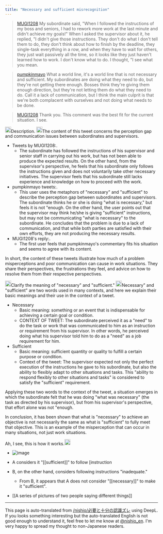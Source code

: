 ```yaml
---
title: "Necessary and sufficient misrecognition"
---
```


> [MUGI1208](https://twitter.com/MUGI1208/status/1707539464216850886) My subordinate said, "When I followed the instructions of my boss and seniors, I had to rework more work at the last minute and didn't achieve my goals!" When I asked the supervisor about it, he replied, "I didn't give those instructions. They don't do what I don't tell them to do, they don't think about how to finish by the deadline, they single-task everything in a row, and when they have to wait for others, they just wait passively all the time, so it looks like they just haven't learned how to work. I don't know what to do. I thought, "I see what you mean.

> [pumpkinmayo](https://twitter.com/pumpkinmayo/status/1707829187783107071) What a world line, it's a world line that is not necessary and sufficient. My subordinates are doing what they need to do, but they're not getting there enough. Bosses think they're giving them enough direction, but they're not letting them do what they need to do. Call it a lack of communication, but I think the main culprit is that we're both complacent with ourselves and not doing what needs to be done.

> [MUGI1208](https://twitter.com/MUGI1208/status/1707948323687342464) Thank you. This comment was the best fit for the current situation. I see.

<img src='https://scrapbox.io/api/pages/nishio-en/nishio/icon' alt='nishio.icon' height="19.5"/>Description.
<img src='https://scrapbox.io/api/pages/nishio-en/gpt/icon' alt='gpt.icon' height="19.5"/>The content of this tweet concerns the perception gap and communication issues between subordinates and supervisors.
- Tweets by MUGI1208:.
    - The subordinate has followed the instructions of his supervisor and senior staff in carrying out his work, but has not been able to produce the expected results. On the other hand, from the supervisor's perspective, he feels that his subordinate only follows the instructions given and does not voluntarily take other necessary initiatives. The supervisor feels that his subordinate still lacks experience and knowledge on how to proceed with the work.
- pumpkinmayo tweets:.
    - This user uses the metaphors of "necessary" and "sufficient" to describe the perception gap between subordinates and supervisors. The subordinate thinks he or she is doing "what is necessary," but feels it is not "enough. On the other hand, the user points out that the supervisor may think he/she is giving "sufficient" instructions, but may not be communicating "what is necessary" to the subordinate. He concludes that the problem is due to a lack of communication, and that while both parties are satisfied with their own efforts, they are not producing the necessary results.
- MUGI1208's reply:.
    - The first user feels that pumpkinmayo's commentary fits his situation and seems to agree with its content.

In short, the content of these tweets illustrate how much of a problem misperceptions and poor communication can cause in work situations. They share their perspectives, the frustrations they feel, and advice on how to resolve them from their respective perspectives.

<img src='https://scrapbox.io/api/pages/nishio-en/nishio/icon' alt='nishio.icon' height="19.5"/>Clarify the meaning of "necessary" and "sufficient."
<img src='https://scrapbox.io/api/pages/nishio-en/gpt/icon' alt='gpt.icon' height="19.5"/>Necessary" and "sufficient" are two words used in many contexts, and here we explain their basic meanings and their use in the context of a tweet.
- Necessary
    - Basic meaning: something or an event that is indispensable for achieving a certain goal or condition.
    - CONTEXT OF TWEET: The subordinate perceived it as a "need" to do the task or work that was communicated to him as an instruction or requirement from his supervisor. In other words, he perceived doing what his supervisor told him to do as a "need" as a job requirement for him.
- Sufficient
    - Basic meaning: sufficient quantity or quality to fulfill a certain purpose or condition.
    - Context of the tweet: The supervisor expected not only the perfect execution of the instructions he gave to his subordinate, but also the ability to flexibly adapt to other situations and tasks. This "ability to respond flexibly to other situations and tasks" is considered to satisfy the "sufficient" requirement.

Applying these two words to the context of the tweet, a situation emerges in which the subordinate felt that he was doing "what was necessary" (the task as directed by his supervisor), but from his supervisor's perspective, that effort alone was not "enough.

In conclusion, it has been shown that what is "necessary" to achieve an objective is not necessarily the same as what is "sufficient" to fully meet that objective. This is an example of the misperception that can occur in many situations, not just work situations.

Ah, I see, this is how it works.<img src='https://scrapbox.io/api/pages/nishio-en/nishio/icon' alt='nishio.icon' height="19.5"/>
- ![image](https://gyazo.com/6c3c1665808c33a80d501097c00db1a7/thumb/1000)
- A considers it "[[sufficient]]" to follow [instruction
- B, on the other hand, considers following instructions "inadequate."
    - From B, it appears that A does not consider "[[necessary]]" to make it "sufficient".

- [[A series of pictures of two people saying different things]]

---
This page is auto-translated from [/nishio/必要と十分の認識ズレ](https://scrapbox.io/nishio/必要と十分の認識ズレ) using DeepL. If you looks something interesting but the auto-translated English is not good enough to understand it, feel free to let me know at [@nishio_en](https://twitter.com/nishio_en). I'm very happy to spread my thought to non-Japanese readers.